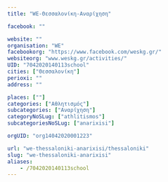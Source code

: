 ```yaml
---
title: "WE-Θεσσαλονίκη-Αναρίχηση"

facebook: ""

website: ""
organisation: "WE"
facebookorg: "https://www.facebook.com/weskg.gr/"
websiteorg: "www.weskg.gr/activities/"
UID: "7042020140113school"
cities: ["Θεσσαλονίκη"]
perioxi: ""
address: ""

places: [""]
categories: ["Αθλητισμός"]
subcategories: ["Αναρίχηση"]
categoryNoSLug: ["athlitismos"]
subcategoriesNoSLug: ["anarixisi"]

orgUID: "org14042020001223"

url: "we-thessaloniki-anarixisi/thessaloniki"
slug: "we-thessaloniki-anarixisi"
aliases:
    - /7042020140113school
---
```





